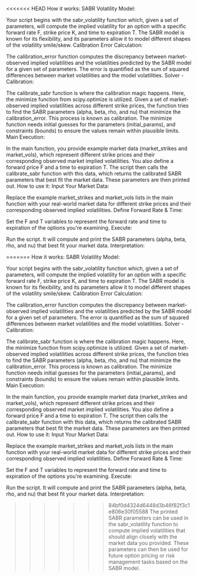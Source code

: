 <<<<<<< HEAD
How it works:
SABR Volatility Model:

Your script begins with the sabr_volatility function which, given a set of parameters, will compute the implied volatility for an option with a specific forward rate F, strike price K, and time to expiration T.
The SABR model is known for its flexibility, and its parameters allow it to model different shapes of the volatility smile/skew.
Calibration Error Calculation:

The calibration_error function computes the discrepancy between market-observed implied volatilities and the volatilities predicted by the SABR model for a given set of parameters.
The error is quantified as the sum of squared differences between market volatilities and the model volatilities.
Solver - Calibration:

The calibrate_sabr function is where the calibration magic happens. Here, the minimize function from scipy.optimize is utilized.
Given a set of market-observed implied volatilities across different strike prices, the function tries to find the SABR parameters (alpha, beta, rho, and nu) that minimize the calibration_error. This process is known as calibration.
The minimize function needs initial guesses for the parameters (initial_params), and constraints (bounds) to ensure the values remain within plausible limits.
Main Execution:

In the main function, you provide example market data (market_strikes and market_vols), which represent different strike prices and their corresponding observed market implied volatilities.
You also define a forward price F and a time to expiration T.
The script then calls the calibrate_sabr function with this data, which returns the calibrated SABR parameters that best fit the market data.
These parameters are then printed out.
How to use it:
Input Your Market Data:

Replace the example market_strikes and market_vols lists in the main function with your real-world market data for different strike prices and their corresponding observed implied volatilities.
Define Forward Rate & Time:

Set the F and T variables to represent the forward rate and time to expiration of the options you're examining.
Execute:

Run the script. It will compute and print the SABR parameters (alpha, beta, rho, and nu) that best fit your market data.
Interpretation:

=======
How it works:
SABR Volatility Model:

Your script begins with the sabr_volatility function which, given a set of parameters, will compute the implied volatility for an option with a specific forward rate F, strike price K, and time to expiration T.
The SABR model is known for its flexibility, and its parameters allow it to model different shapes of the volatility smile/skew.
Calibration Error Calculation:

The calibration_error function computes the discrepancy between market-observed implied volatilities and the volatilities predicted by the SABR model for a given set of parameters.
The error is quantified as the sum of squared differences between market volatilities and the model volatilities.
Solver - Calibration:

The calibrate_sabr function is where the calibration magic happens. Here, the minimize function from scipy.optimize is utilized.
Given a set of market-observed implied volatilities across different strike prices, the function tries to find the SABR parameters (alpha, beta, rho, and nu) that minimize the calibration_error. This process is known as calibration.
The minimize function needs initial guesses for the parameters (initial_params), and constraints (bounds) to ensure the values remain within plausible limits.
Main Execution:

In the main function, you provide example market data (market_strikes and market_vols), which represent different strike prices and their corresponding observed market implied volatilities.
You also define a forward price F and a time to expiration T.
The script then calls the calibrate_sabr function with this data, which returns the calibrated SABR parameters that best fit the market data.
These parameters are then printed out.
How to use it:
Input Your Market Data:

Replace the example market_strikes and market_vols lists in the main function with your real-world market data for different strike prices and their corresponding observed implied volatilities.
Define Forward Rate & Time:

Set the F and T variables to represent the forward rate and time to expiration of the options you're examining.
Execute:

Run the script. It will compute and print the SABR parameters (alpha, beta, rho, and nu) that best fit your market data.
Interpretation:

>>>>>>> 84bf0d4324d6448d3b46f82f3c1e806e30f05588
The printed SABR parameters can be used in the sabr_volatility function to compute implied volatilities that should align closely with the market data you provided. These parameters can then be used for future option pricing or risk management tasks based on the SABR model.